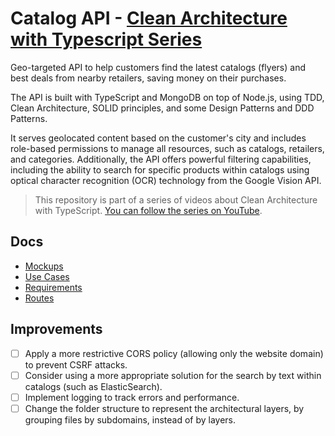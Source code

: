 # Catalog API - [Clean Architecture with Typescript Series](https://www.youtube.com/watch?v=bRl-sTvLbsI&list=PLN3ZW2QI7gLfQ4oEkDWw0DZVIjvAjO140&index=2)

Geo-targeted API to help customers find the latest catalogs (flyers) and best deals from nearby retailers, saving money on their purchases.

The API is built with TypeScript and MongoDB on top of Node.js, using TDD, Clean Architecture, SOLID principles, and some Design Patterns and DDD Patterns.

It serves geolocated content based on the customer's city and includes role-based permissions to manage all resources, such as catalogs, retailers, and categories. Additionally, the API offers powerful filtering capabilities, including the ability to search for specific products within catalogs using optical character recognition (OCR) technology from the Google Vision API.

> This repository is part of a series of videos about Clean Architecture with TypeScript. [You can follow the series on YouTube](https://www.youtube.com/watch?v=bRl-sTvLbsI&list=PLN3ZW2QI7gLfQ4oEkDWw0DZVIjvAjO140&index=2).

## Docs

- [Mockups](docs/MOCKUPS.md)
- [Use Cases](docs/USE-CASES.md)
- [Requirements](docs/REQUIREMENTS.md)
- [Routes](docs/ROUTES.md)

## Improvements

- [ ] Apply a more restrictive CORS policy (allowing only the website domain) to prevent CSRF attacks.
- [ ] Consider using a more appropriate solution for the search by text within catalogs (such as ElasticSearch).
- [ ] Implement logging to track errors and performance.
- [ ] Change the folder structure to represent the architectural layers, by grouping files by subdomains, instead of by layers.
